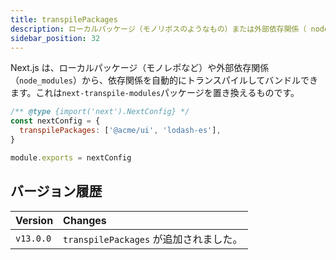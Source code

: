 ```yaml
---
title: transpilePackages
description: ローカルパッケージ（モノリポスのようなもの）または外部依存関係（ node_modules ）から依存関係を自動的に変換し、バンドル化します。
sidebar_position: 32
---
```


Next.js は、ローカルパッケージ（モノレポなど）や外部依存関係（`node_modules`）から、依存関係を自動的にトランスパイルしてバンドルできます。これは`next-transpile-modules`パッケージを置き換えるものです。

```js title="next.config.js"
/** @type {import('next').NextConfig} */
const nextConfig = {
  transpilePackages: ['@acme/ui', 'lodash-es'],
}

module.exports = nextConfig
```

## バージョン履歴

| Version   | Changes                                |
| :-------- | :------------------------------------- |
| `v13.0.0` | `transpilePackages` が追加されました。 |
